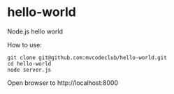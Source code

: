hello-world
===========

Node.js hello world

How to use:
```
git clone git@github.com:mvcodeclub/hello-world.git
cd hello-world
node server.js
```

Open browser to http://localhost:8000
